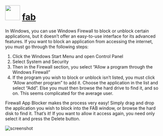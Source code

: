 # <img src="https://cdn.jsdelivr.net/gh/majkinetor/chocolatey/fab/icon.png" width="48" height="48"/> [fab](https://chocolatey.org/packages/fab)


In Windows, you can use Windows Firewall to block or unblock certain applications, but it doesn’t offer an easy-to-use interface for its advanced features. If you want to block an application from accessing
the internet, you must go through the following steps:

1. Click the Windows Start Menu and open Control Panel
2. Select System and Security
3. Then in the Firewall section, you select “Allow a program through the Windows Firewall”
4. If the program you wish to block or unblock isn’t listed, you must click “Allow another program” to add it. Choose the application in the list and select “Add”. Else you must then browse the hard drive to find it, and so on. This seems complicated for the average user.

Firewall App Blocker makes the process very easy! Simply drag and drop the application you wish to block into the FAB window, or browse the hard disk to find it. That’s it! If you want to allow it access again, you need only select it and press the Delete button.

![screenshot](https://cdn.rawgit.com/majkinetor/chocolatey/master/fab/screenshot.png)

